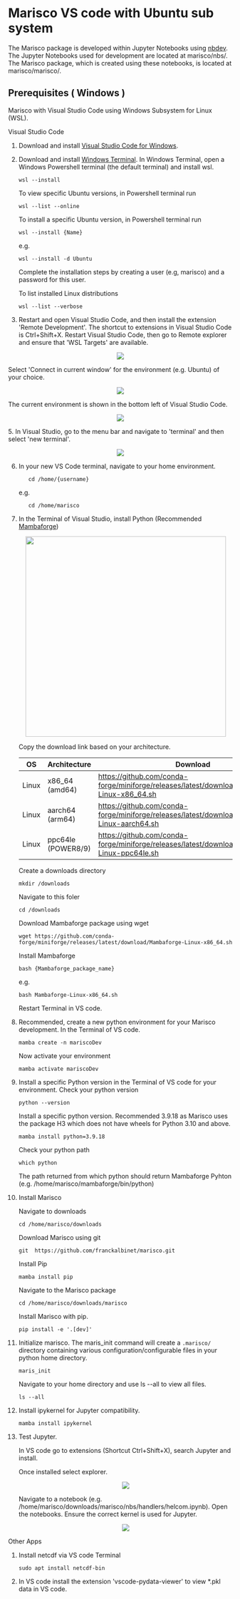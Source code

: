 Marisco VS code with Ubuntu sub system
================
The Marisco package is developed within Jupyter Notebooks using  [nbdev](https://nbdev.fast.ai/). The Jupyter Notebooks used for development are located at marisco/nbs/. The Marisco package, which is created using these notebooks, is located at marisco/marisco/.

## Prerequisites ( Windows )
Marisco with Visual Studio Code using Windows Subsystem for Linux (WSL).

Visual Studio Code

1. Download and install [Visual Studio Code for Windows](https://code.visualstudio.com/download).

2. Download and install [Windows Terminal](https://www.microsoft.com/store/productId/9N0DX20HK701?ocid=pdpshare). In Windows Terminal, open a Windows Powershell terminal (the default terminal) and install wsl.

    ```
    wsl --install
    ```
    To view specific Ubuntu versions, in Powershell terminal run
    ```
    wsl --list --online
    ```
    To install a specific Ubuntu version, in Powershell terminal run
    ```
    wsl --install {Name}
    ```
    e.g. 
    ```
    wsl --install -d Ubuntu
    ```
    Complete the installation steps by creating a user (e.g, marisco) and a password for this user. 

    To list installed Linux distributions 
    ```
    wsl --list --verbose
    ```

3. Restart and open Visual Studio Code, and then install the extension 'Remote Development'. The shortcut to extensions in Visual Studio Code is Ctrl+Shift+X. Restart Visual Studio Code, then go to Remote explorer and ensure that 'WSL Targets' are available.
<p align="center">
  <img src="https://github.com/niallmurphy93/marisco/assets/43383736/22c343ed-cd03-4980-8cd0-cba59b29c39b">
</p>
Select 'Connect in current window' for the environment (e.g. Ubuntu) of your choice. 
<p align="center">
  <img src="https://github.com/niallmurphy93/marisco/assets/43383736/c650e418-c358-44cf-8daf-aa5f2ced4daf">
</p>
The current environment is shown in the bottom left of Visual Studio Code.
<p align="center">
  <img src="https://github.com/niallmurphy93/marisco/assets/43383736/9e84ae7f-027c-48d4-9b52-049ea46d7515">
</p>
5. In Visual Studio, go to the menu bar and navigate to 'terminal' and then select 'new terminal'. 
    <p align="center">
      <img src="https://github.com/niallmurphy93/marisco/assets/43383736/28edbfa3-4550-499d-abd4-488b4af5d229">
    </p>
    
6. In your new VS Code terminal, navigate to your home environment.
     ```
        cd /home/{username}
     ```
    e.g. 
     ```
        cd /home/marisco
    ```
7. In the Terminal of Visual Studio, install Python  (Recommended [Mambaforge](https://github.com/conda-forge/miniforge))
   <p align="center">
        <img height=450 width= 450 src="https://github.com/niallmurphy93/marisco/assets/43383736/fe1edd71-293f-486e-930e-3b9bc6b27db9">
    </p>
    Copy the download link based on your architecture.
    
    |OS	|Architecture|	Download|
    | ----------- | ----------- | ----------- |
    |Linux |	x86_64 (amd64) | https://github.com/conda-forge/miniforge/releases/latest/download/Mambaforge-Linux-x86_64.sh |
    |Linux|	aarch64 (arm64)	| https://github.com/conda-forge/miniforge/releases/latest/download/Mambaforge-Linux-aarch64.sh |
    |Linux|	ppc64le (POWER8/9)	| https://github.com/conda-forge/miniforge/releases/latest/download/Mambaforge-Linux-ppc64le.sh |
    
    Create a downloads directory 
    ```
    mkdir /downloads 
    ```
    Navigate to this foler
    ```
    cd /downloads 
    ```
    Download Mambaforge package using wget
    ```
    wget https://github.com/conda-forge/miniforge/releases/latest/download/Mambaforge-Linux-x86_64.sh
    ```
    Install  Mambaforge
    ```
    bash {Mambaforge_package_name}
    ```
    e.g.
    ```
    bash Mambaforge-Linux-x86_64.sh
    ```
    Restart Terminal in VS code. 


8. Recommended, create a new python environment for your Marisco development. In the Terminal of VS code.
    
    ```
    mamba create -n mariscoDev
    ```
    Now activate your environment 
    ```
    mamba activate mariscoDev
    ```


9. Install a specific Python version in the Terminal of VS code for your environment.
    Check your python version 
    ```
    python --version
    ```
    Install a specific python version. Recommended 3.9.18 as Marisco uses the package H3 which does not have wheels for Python 3.10 and above.
    ```
    mamba install python=3.9.18
    ```
    Check your python path
    ```
    which python
    ```
    The path returned from which python should return Mambaforge Pyhton (e.g. /home/marisco/mambaforge/bin/python)
    

10. Install Marisco
    
    Navigate to downloads 
    ```
    cd /home/marisco/downloads
    ```
    Download Marisco using git
    ```
    git  https://github.com/franckalbinet/marisco.git
    
    ```
    Install Pip
    ```
    mamba install pip
    ```
   
    Navigate to the Marisco package 
    ```
    cd /home/marisco/downloads/marisco
    ```
    Install Marisco with pip.
    ```
    pip install -e '.[dev]'
    ```

11. Initialize marisco.
    The maris_init command will create a `.marisco/` directory containing various configuration/configurable files in your      python home directory.
     ```
    maris_init
    ```
    Navigate to your home directory and use ls --all to view all files. 
    ```
    ls --all
    ```
12. Install ipykernel for Jupyter compatibility.
    ```
    mamba install ipykernel
    ```
15. Test Jupyter.
    
    In VS code go to extensions (Shortcut Ctrl+Shift+X), search Jupyter and install.
    
    
    Once installed select explorer.
    <p align="center">
      <img src="https://github.com/niallmurphy93/marisco/assets/43383736/b4a5c00f-63a1-44df-9dfe-a85bf8c731c3">
    </p>
    Navigate to a notebook (e.g. /home/marisco/downloads/marisco/nbs/handlers/helcom.ipynb). Open the notebooks. Ensure the      correct kernel is used for Jupyter. 
    <p align="center">
        <img src="https://github.com/niallmurphy93/marisco/assets/43383736/a9cf3c48-a864-4a94-80c9-8871f69b01c4">
    </p>
Other Apps
1. Install netcdf via VS code Terminal
    ```
    sudo apt install netcdf-bin
    ```
2. In VS code install the extension 'vscode-pydata-viewer' to view *.pkl data in VS code. 
